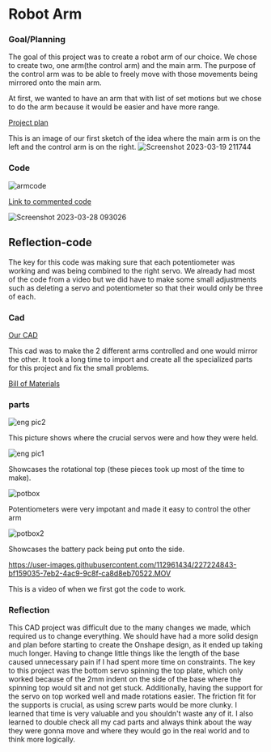 # Robot Arm 

### Goal/Planning

The goal of this project was to create a robot arm of our choice. We chose to create two, one arm(the control arm) and the main arm.
The purpose of the control arm was to be able to freely move with those movements being mirrored onto the main arm.

At first, we wanted to have an arm that with list of set motions but we chose to do the arm because it would be easier and have more range.

[Project plan](https://docs.google.com/document/d/1N13CiAop0agVnEHup3wdvLUEAzarODgKqOfmiuRUrMs/edit)



This is an image of our first sketch of the idea where the main arm is on the left and the control arm is on the right.
![Screenshot 2023-03-19 211744](https://user-images.githubusercontent.com/71402974/226225006-5d60c13c-8965-4f6a-91ba-2bcdef4e319b.png)

### Code
![armcode](https://user-images.githubusercontent.com/71402974/227539449-90616c9a-904b-4899-bc59-59c35886338e.png)

[Link to commented code](https://create.arduino.cc/editor/whunt29a/4c440bf3-3f6e-464b-9f79-051cee3a1420/preview)

![Screenshot 2023-03-28 093026](https://user-images.githubusercontent.com/71402974/228252989-b7c0f43e-8aea-4967-a957-4554af46a143.png)

## Reflection-code
The key for this code was making sure that each potentiometer was working and was being combined to the right servo. We already had most of the code from a video but we did have to make some small adjustments such as deleting a servo and potentiometer so that their would only be three of each.



### Cad
[Our CAD](https://cvilleschools.onshape.com/documents/bf90ec3826ba51ebac8b4e61/w/538839302e3f33f012450070/e/22efbb674ba50b1db36badc5?renderMode=0&uiState=6422e81ffdb5a62820d41e9a)

This cad was to make the 2 different arms controlled and one would mirror the other.
It took a long time to import and create all the specialized parts for this project and fix the small problems.

[Bill of Materials](https://docs.google.com/document/d/16xozJZqu8OQpGP3FExhQ4RstVhVjacbFbe7lotb8M0c/edit)
### parts

![eng pic2](https://user-images.githubusercontent.com/112961434/227220598-65dfcce3-c781-40ae-aae1-faba7a894844.PNG)

This picture shows where the crucial servos were and how they were held.

![eng pic1](https://user-images.githubusercontent.com/112961434/227220630-3b72993f-f43c-4720-bd10-081a5fd84e2f.PNG)

Showcases the rotational top
(these pieces took up most of the time to make).

![potbox](https://user-images.githubusercontent.com/71402974/227958262-530b202b-4562-46d9-b482-a1db8d583f7c.png)

Potentiometers were very impotant and made it easy to control the other arm

![potbox2](https://user-images.githubusercontent.com/71402974/227958276-ce8e863f-e08a-4715-b48b-66288aed2072.png)

Showcases the battery pack being put onto the side.




https://user-images.githubusercontent.com/112961434/227224843-bf159035-7eb2-4ac9-9c8f-ca8d8eb70522.MOV

This is a video of when we first got the code to work.

### Reflection

This CAD project was difficult due to the many changes we made, which required us to change everything. We should have had a more solid design and plan before starting to create the Onshape design, as it ended up taking much longer. Having to change little things like the length of the base caused unnecessary pain if I had spent more time on constraints. The key to this project was the bottom servo spinning the top plate, which only worked because of the 2mm indent on the side of the base where the spinning top would sit and not get stuck. Additionally, having the support for the servo on top worked well and made rotations easier. The friction fit for the supports is crucial, as using screw parts would be more clunky. I learned that time is very valuable and you shouldn't waste any of it. I also learned to double check all my cad parts and always think about the way they were gonna move and where they would go in the real world and to think more logically.

